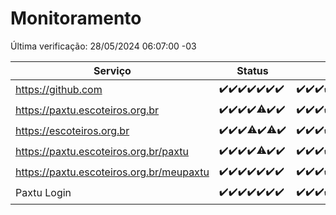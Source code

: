 # Monitoramento

Última verificação: 28/05/2024 06:07:00 -03

|Serviço|Status|Últimas 24h|
|---|---|---|
|https://github.com|<span title="2024-05-21: OK=24">✔️</span><span title="2024-05-22: OK=24">✔️</span><span title="2024-05-23: OK=24">✔️</span><span title="2024-05-24: OK=24">✔️</span><span title="2024-05-25: OK=24">✔️</span><span title="2024-05-26: OK=24">✔️</span><span title="2024-05-27: OK=9">✔️</span>|<span title="27/05/2024 06:07:00 -03 : 200">✔️</span><span title="27/05/2024 07:09:00 -03 : 200">✔️</span><span title="27/05/2024 08:07:00 -03 : 200">✔️</span><span title="27/05/2024 09:12:00 -03 : 200">✔️</span><span title="27/05/2024 10:08:00 -03 : 200">✔️</span><span title="27/05/2024 11:06:00 -03 : 200">✔️</span><span title="27/05/2024 12:07:00 -03 : 200">✔️</span><span title="27/05/2024 13:07:00 -03 : 200">✔️</span><span title="27/05/2024 14:04:00 -03 : 200">✔️</span><span title="27/05/2024 15:08:00 -03 : 200">✔️</span><span title="27/05/2024 16:06:00 -03 : 200">✔️</span><span title="27/05/2024 17:06:00 -03 : 200">✔️</span><span title="27/05/2024 18:07:00 -03 : 200">✔️</span><span title="27/05/2024 19:06:00 -03 : 200">✔️</span><span title="27/05/2024 20:07:00 -03 : 200">✔️</span><span title="27/05/2024 21:32:00 -03 : 200">✔️</span><span title="27/05/2024 22:51:00 -03 : 200">✔️</span><span title="27/05/2024 23:23:00 -03 : 200">✔️</span><span title="28/05/2024 00:07:00 -03 : 200">✔️</span><span title="28/05/2024 01:10:00 -03 : 200">✔️</span><span title="28/05/2024 02:06:00 -03 : 200">✔️</span><span title="28/05/2024 03:09:00 -03 : 200">✔️</span><span title="28/05/2024 04:07:00 -03 : 200">✔️</span><span title="28/05/2024 05:10:00 -03 : 200">✔️</span><span title="28/05/2024 06:07:00 -03 : 200">✔️</span>|
|https://paxtu.escoteiros.org.br|<span title="2024-05-21: OK=24">✔️</span><span title="2024-05-22: OK=24">✔️</span><span title="2024-05-23: OK=24">✔️</span><span title="2024-05-24: OK=24">✔️</span><span title="2024-05-25: OK=23, Falhas=1">⚠️</span><span title="2024-05-26: OK=24">✔️</span><span title="2024-05-27: OK=9">✔️</span>|<span title="27/05/2024 06:07:00 -03 : 200">✔️</span><span title="27/05/2024 07:09:00 -03 : 200">✔️</span><span title="27/05/2024 08:07:00 -03 : 200">✔️</span><span title="27/05/2024 09:12:00 -03 : 200">✔️</span><span title="27/05/2024 10:08:00 -03 : 200">✔️</span><span title="27/05/2024 11:06:00 -03 : 200">✔️</span><span title="27/05/2024 12:07:00 -03 : 200">✔️</span><span title="27/05/2024 13:07:00 -03 : 200">✔️</span><span title="27/05/2024 14:04:00 -03 : 200">✔️</span><span title="27/05/2024 15:08:00 -03 : 200">✔️</span><span title="27/05/2024 16:06:00 -03 : 200">✔️</span><span title="27/05/2024 17:06:00 -03 : 200">✔️</span><span title="27/05/2024 18:07:00 -03 : 200">✔️</span><span title="27/05/2024 19:06:00 -03 : 200">✔️</span><span title="27/05/2024 20:07:00 -03 : 200">✔️</span><span title="27/05/2024 21:32:00 -03 : 200">✔️</span><span title="27/05/2024 22:51:00 -03 : 200">✔️</span><span title="27/05/2024 23:23:00 -03 : 200">✔️</span><span title="28/05/2024 00:07:00 -03 : 200">✔️</span><span title="28/05/2024 01:10:00 -03 : 200">✔️</span><span title="28/05/2024 02:06:00 -03 : 200">✔️</span><span title="28/05/2024 03:09:00 -03 : 200">✔️</span><span title="28/05/2024 04:07:00 -03 : 200">✔️</span><span title="28/05/2024 05:10:00 -03 : 200">✔️</span><span title="28/05/2024 06:07:00 -03 : 200">✔️</span>|
|https://escoteiros.org.br|<span title="2024-05-21: OK=24">✔️</span><span title="2024-05-22: OK=24">✔️</span><span title="2024-05-23: OK=24">✔️</span><span title="2024-05-24: OK=23, Falhas=1">⚠️</span><span title="2024-05-25: OK=24">✔️</span><span title="2024-05-26: OK=23, Falhas=1">⚠️</span><span title="2024-05-27: OK=9">✔️</span>|<span title="27/05/2024 06:07:00 -03 : 200">✔️</span><span title="27/05/2024 07:09:00 -03 : 200">✔️</span><span title="27/05/2024 08:07:00 -03 : 200">✔️</span><span title="27/05/2024 09:12:00 -03 : 200">✔️</span><span title="27/05/2024 10:08:00 -03 : 200">✔️</span><span title="27/05/2024 11:06:00 -03 : 200">✔️</span><span title="27/05/2024 12:07:00 -03 : 200">✔️</span><span title="27/05/2024 13:07:00 -03 : 200">✔️</span><span title="27/05/2024 14:04:00 -03 : 200">✔️</span><span title="27/05/2024 15:08:00 -03 : 200">✔️</span><span title="27/05/2024 16:06:00 -03 : 200">✔️</span><span title="27/05/2024 17:06:00 -03 : 200">✔️</span><span title="27/05/2024 18:07:00 -03 : 200">✔️</span><span title="27/05/2024 19:06:00 -03 : 200">✔️</span><span title="27/05/2024 20:07:00 -03 : 200">✔️</span><span title="27/05/2024 21:32:00 -03 : 200">✔️</span><span title="27/05/2024 22:51:00 -03 : 200">✔️</span><span title="27/05/2024 23:23:00 -03 : 200">✔️</span><span title="28/05/2024 00:07:00 -03 : 200">✔️</span><span title="28/05/2024 01:10:00 -03 : 200">✔️</span><span title="28/05/2024 02:06:00 -03 : 200">✔️</span><span title="28/05/2024 03:09:00 -03 : 200">✔️</span><span title="28/05/2024 04:07:00 -03 : 200">✔️</span><span title="28/05/2024 05:10:00 -03 : 200">✔️</span><span title="28/05/2024 06:07:00 -03 : 200">✔️</span>|
|https://paxtu.escoteiros.org.br/paxtu|<span title="2024-05-21: OK=24">✔️</span><span title="2024-05-22: OK=24">✔️</span><span title="2024-05-23: OK=24">✔️</span><span title="2024-05-24: OK=24">✔️</span><span title="2024-05-25: OK=23, Falhas=1">⚠️</span><span title="2024-05-26: OK=24">✔️</span><span title="2024-05-27: OK=9">✔️</span>|<span title="27/05/2024 06:07:00 -03 : 200">✔️</span><span title="27/05/2024 07:09:00 -03 : 200">✔️</span><span title="27/05/2024 08:07:00 -03 : 200">✔️</span><span title="27/05/2024 09:12:00 -03 : 200">✔️</span><span title="27/05/2024 10:08:00 -03 : 200">✔️</span><span title="27/05/2024 11:06:00 -03 : 200">✔️</span><span title="27/05/2024 12:08:00 -03 : 200">✔️</span><span title="27/05/2024 13:07:00 -03 : 200">✔️</span><span title="27/05/2024 14:04:00 -03 : 200">✔️</span><span title="27/05/2024 15:08:00 -03 : 200">✔️</span><span title="27/05/2024 16:06:00 -03 : 200">✔️</span><span title="27/05/2024 17:06:00 -03 : 200">✔️</span><span title="27/05/2024 18:07:00 -03 : 200">✔️</span><span title="27/05/2024 19:06:00 -03 : 200">✔️</span><span title="27/05/2024 20:07:00 -03 : 200">✔️</span><span title="27/05/2024 21:32:00 -03 : 200">✔️</span><span title="27/05/2024 22:51:00 -03 : 200">✔️</span><span title="27/05/2024 23:23:00 -03 : 200">✔️</span><span title="28/05/2024 00:07:00 -03 : 200">✔️</span><span title="28/05/2024 01:11:00 -03 : 200">✔️</span><span title="28/05/2024 02:06:00 -03 : 200">✔️</span><span title="28/05/2024 03:09:00 -03 : 200">✔️</span><span title="28/05/2024 04:07:00 -03 : 200">✔️</span><span title="28/05/2024 05:10:00 -03 : 200">✔️</span><span title="28/05/2024 06:07:00 -03 : 200">✔️</span>|
|https://paxtu.escoteiros.org.br/meupaxtu|<span title="2024-05-21: OK=24">✔️</span><span title="2024-05-22: OK=24">✔️</span><span title="2024-05-23: OK=24">✔️</span><span title="2024-05-24: OK=24">✔️</span><span title="2024-05-25: OK=24">✔️</span><span title="2024-05-26: OK=24">✔️</span><span title="2024-05-27: OK=9">✔️</span>|<span title="27/05/2024 06:07:00 -03 : 200">✔️</span><span title="27/05/2024 07:09:00 -03 : 200">✔️</span><span title="27/05/2024 08:07:00 -03 : 200">✔️</span><span title="27/05/2024 09:12:00 -03 : 200">✔️</span><span title="27/05/2024 10:08:00 -03 : 200">✔️</span><span title="27/05/2024 11:06:00 -03 : 200">✔️</span><span title="27/05/2024 12:08:00 -03 : 200">✔️</span><span title="27/05/2024 13:07:00 -03 : 200">✔️</span><span title="27/05/2024 14:04:00 -03 : 200">✔️</span><span title="27/05/2024 15:08:00 -03 : 200">✔️</span><span title="27/05/2024 16:06:00 -03 : 200">✔️</span><span title="27/05/2024 17:06:00 -03 : 200">✔️</span><span title="27/05/2024 18:07:00 -03 : 200">✔️</span><span title="27/05/2024 19:06:00 -03 : 200">✔️</span><span title="27/05/2024 20:07:00 -03 : 200">✔️</span><span title="27/05/2024 21:32:00 -03 : 200">✔️</span><span title="27/05/2024 22:51:00 -03 : 200">✔️</span><span title="27/05/2024 23:23:00 -03 : 200">✔️</span><span title="28/05/2024 00:07:00 -03 : 200">✔️</span><span title="28/05/2024 01:11:00 -03 : 200">✔️</span><span title="28/05/2024 02:06:00 -03 : 200">✔️</span><span title="28/05/2024 03:09:00 -03 : 200">✔️</span><span title="28/05/2024 04:07:00 -03 : 200">✔️</span><span title="28/05/2024 05:10:00 -03 : 200">✔️</span><span title="28/05/2024 06:07:00 -03 : 200">✔️</span>|
|Paxtu Login|<span title="2024-05-21: OK=24">✔️</span><span title="2024-05-22: OK=24">✔️</span><span title="2024-05-23: OK=24">✔️</span><span title="2024-05-24: OK=24">✔️</span><span title="2024-05-25: OK=24">✔️</span><span title="2024-05-26: OK=24">✔️</span><span title="2024-05-27: OK=9">✔️</span>|<span title="27/05/2024 06:07:00 -03 : 200">✔️</span><span title="27/05/2024 07:09:00 -03 : 200">✔️</span><span title="27/05/2024 08:07:00 -03 : 200">✔️</span><span title="27/05/2024 09:12:00 -03 : 200">✔️</span><span title="27/05/2024 10:08:00 -03 : 200">✔️</span><span title="27/05/2024 11:06:00 -03 : 200">✔️</span><span title="27/05/2024 12:08:00 -03 : 200">✔️</span><span title="27/05/2024 13:07:00 -03 : 200">✔️</span><span title="27/05/2024 14:04:00 -03 : 200">✔️</span><span title="27/05/2024 15:08:00 -03 : 200">✔️</span><span title="27/05/2024 16:06:00 -03 : 200">✔️</span><span title="27/05/2024 17:06:00 -03 : 200">✔️</span><span title="27/05/2024 18:07:00 -03 : 200">✔️</span><span title="27/05/2024 19:06:00 -03 : 200">✔️</span><span title="27/05/2024 20:07:00 -03 : 200">✔️</span><span title="27/05/2024 21:32:00 -03 : 200">✔️</span><span title="27/05/2024 22:51:00 -03 : 200">✔️</span><span title="27/05/2024 23:23:00 -03 : 200">✔️</span><span title="28/05/2024 00:07:00 -03 : 200">✔️</span><span title="28/05/2024 01:11:00 -03 : 200">✔️</span><span title="28/05/2024 02:06:00 -03 : 200">✔️</span><span title="28/05/2024 03:09:00 -03 : 200">✔️</span><span title="28/05/2024 04:07:00 -03 : 200">✔️</span><span title="28/05/2024 05:10:00 -03 : 200">✔️</span><span title="28/05/2024 06:07:00 -03 : 200">✔️</span>|
